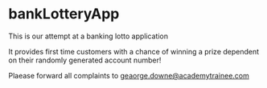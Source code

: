 # bankLotteryApp
This is our attempt at a banking lotto application

It provides first time customers with a chance of winning a prize dependent on their randomly generated account number!

Plaease forward all complaints to geaorge.downe@academytrainee.com

